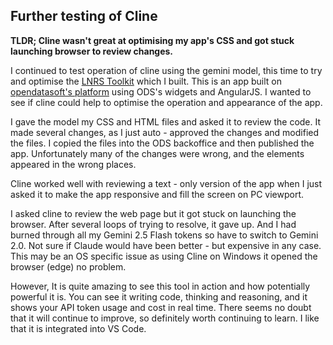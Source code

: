 ## Further testing of Cline

**TLDR; Cline wasn't great at optimising my app's CSS and got stuck launching browser to review changes.**

I continued to test operation of cline using the gemini model, this time to try and optimise the [LNRS Toolkit](https://opendata.westofengland-ca.gov.uk/pages/lnrs-application/?headless=true) which I built. This is an app built on [opendatasoft's platform](https://opendata.westofengland-ca.gov.uk/pages/homepage/) using ODS's widgets and AngularJS. I wanted to see if cline could help to optimise the operation and appearance of the app.

I gave the model my CSS and HTML files and asked it to review the code. It made several changes, as I just auto - approved the changes and modified the files. I copied the files into the ODS backoffice and then published the app. Unfortunately many of the changes were wrong, and the elements appeared in the wrong places.

Cline worked well with reviewing a text - only version of the app when I just asked it to make the app responsive and fill the screen on PC viewport.

I asked cline to review the web page but it got stuck on launching the browser. After several loops of trying to resolve, it gave up. And I had burned through all my Gemini 2.5 Flash tokens so have to switch to Gemini 2.0. Not sure if Claude would have been better - but expensive in any case. This may be an OS specific issue as using Cline on Windows it opened the browser (edge) no problem.

However, It is quite amazing to see this tool in action and how potentially powerful it is. You can see it writing code, thinking and reasoning, and it shows your API token usage and cost in real time. There seems no doubt that it will continue to improve, so definitely worth continuing to learn. I like that it is integrated into VS Code.